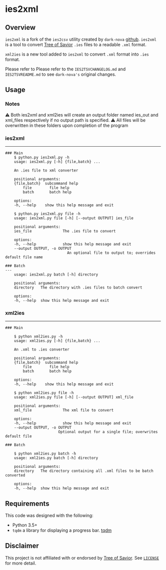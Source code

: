 # ies2xml 

## Overview

`ies2xml` is a fork of  the `ies2csv` utility created by `dark-nova` [github](https://github.com/dark-nova/ies2csv). `ies2xml` is a tool to convert [Tree of Savior][tos] `.ies` files to a readable `.xml` format. 

`xml2ies` is a new tool added to `ies2xml` to convert `.xml` format into `.ies` format.

Please refer to Please refer to the `IES2TSVCHANGELOG.md` and `IES2TSVREADME.md` to see `dark-nova's` original changes. 

## Usage

### Notes
⚠ Both ies2xml and xml2ies will create an output folder named ies_out and xml_files respectively if no output path is specified. 
⚠ All files will be overwritten in these folders upon completion of the program

### ies2xml
---
    ### Main
        $ python.py ies2xml.py -h
        usage: ies2xml.py [-h] {file,batch} ...

        An .ies file to xml converter

        positional arguments:
        {file,batch}  subcommand help
            file        file help
            batch       batch help

        options:
        -h, --help    show this help message and exit

        $ python.py ies2xml.py file -h
        usage: ies2xml.py file [-h] [--output OUTPUT] ies_file

        positional arguments:
        ies_file              The .ies file to convert

        options:
        -h, --help            show this help message and exit
        --output OUTPUT, -o OUTPUT
                                An optional file to output to; overrides default file name

    ### Batch 
    ---
        usage: ies2xml.py batch [-h] directory

        positional arguments:
        directory   The directory with .ies files to batch convert

        options:
        -h, --help  show this help message and exit

### xml2ies
---
    ### Main

        $ python xml2ies.py -h
        usage: xml2ies.py [-h] {file,batch} ...

        An .xml to .ies converter

        positional arguments:
        {file,batch}  subcommand help
            file        file help
            batch       batch help

        options:
        -h, --help    show this help message and exit

        $ python xml2ies.py file -h
        usage: xml2ies.py file [-h] [--output OUTPUT] xml_file

        positional arguments:
        xml_file              The xml file to convert

        options:
        -h, --help            show this help message and exit
        --output OUTPUT, -o OUTPUT
                            Optional output for a single file; overwrites default file

    ### Batch 

        $ python xml2ies.py batch -h
        usage: xml2ies.py batch [-h] directory

        positional arguments:
        directory   The directory containing all .xml files to be batch converted

        options:
        -h, --help  show this help message and exit


## Requirements

This code was designed with the following:
 
 - Python 3.5+
 - `tqdm` a library for displaying a progress bar. [tqdm](https://tqdm.github.io/)

## Disclaimer

This project is not affiliated with or endorsed by [Tree of Savior][tos]. See [`LICENSE`](LICENSE) for more detail.

[tos]: https://treeofsavior.com/